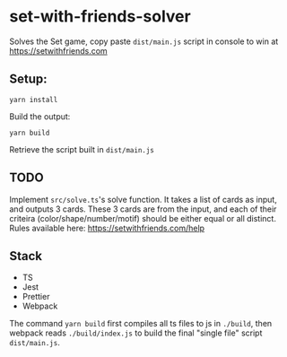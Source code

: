 # set-with-friends-solver

Solves the Set game, copy paste `dist/main.js` script in console to win at https://setwithfriends.com

## Setup:

```
yarn install
```

Build the output:

```
yarn build
```

Retrieve the script built in `dist/main.js`

## TODO

Implement `src/solve.ts`'s solve function. It takes a list of cards as input, and outputs 3 cards.
These 3 cards are from the input, and each of their criteira (color/shape/number/motif) should be either equal or all distinct.
Rules available here: https://setwithfriends.com/help

## Stack

- TS
- Jest
- Prettier
- Webpack

The command `yarn build` first compiles all ts files to js in `./build`, then webpack reads `./build/index.js` to build the final "single file" script `dist/main.js`.
